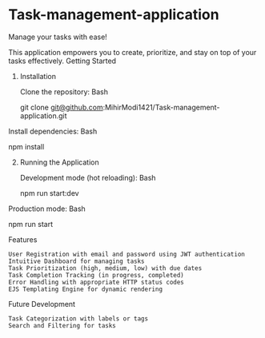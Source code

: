 # Task-management-application

Manage your tasks with ease!

This application empowers you to create, prioritize, and stay on top of your tasks effectively.
Getting Started

1. Installation

    Clone the repository:
    Bash

    git clone git@github.com:MihirModi1421/Task-management-application.git

    

Install dependencies:
Bash

npm install



2. Running the Application

    Development mode (hot reloading):
    Bash

    npm run start:dev

    

Production mode:
Bash

npm run start



Features

    User Registration with email and password using JWT authentication
    Intuitive Dashboard for managing tasks
    Task Prioritization (high, medium, low) with due dates
    Task Completion Tracking (in progress, completed)
    Error Handling with appropriate HTTP status codes
    EJS Templating Engine for dynamic rendering

Future Development

    Task Categorization with labels or tags
    Search and Filtering for tasks
